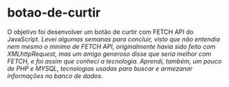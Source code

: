 # botao-de-curtir
O objetivo foi desenvolver um botão de curtir com FETCH API do JavaScript.
*Levei algumas semanas para concluir, visto que não entendia nem mesmo o minimo de FETCH API, originalmente havia sido feito com XMLhttpRequest, mas um amigo generoso disse que seria melhor com FETCH, e foi assim que conheci a tecnologia. Aprendi, também, um pouco de PHP e MYSQL, tecnologias usadas para buscar e armezanar informações no banco de dados*. 
##
